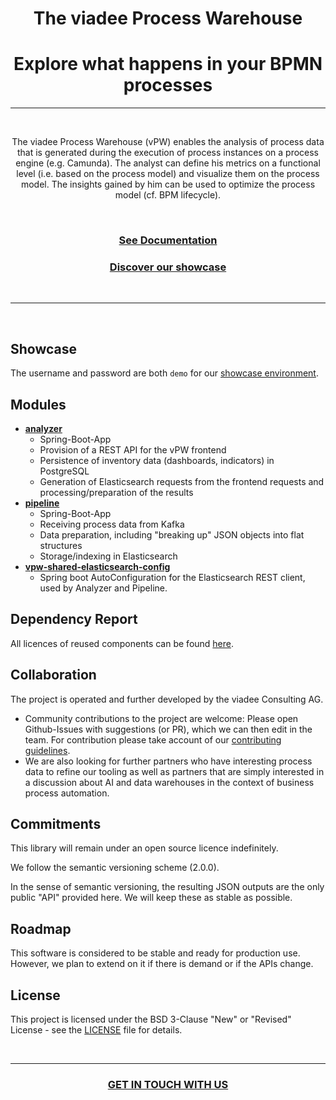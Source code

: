 <h1 align="center">The viadee Process Warehouse </h1>
<h1 align="center">Explore what happens in your BPMN processes </h1>

____________________________


<br>

<p align="center">
The viadee Process Warehouse (vPW) enables the analysis of process data that is generated during the execution of process instances on a process engine (e.g. Camunda). The analyst can define his metrics on a functional level (i.e. based on the process model) and visualize them on the process model. The insights gained by him can be used to optimize the process model (cf. BPM lifecycle).
</p>

<br>

<h3 align="center"><a href="/vpw-backend-parent/GETTING_STARTED_DOCKER.md">See Documentation</a></h3>

<h3 align="center"><a href="https://vpw.bpm2.viadee.cloud/">Discover our showcase</a></h3>

<br>

________________________________

<br>

## Showcase
The username and password are both `demo` for our [showcase environment](https://vpw.bpm2.viadee.cloud/).

## Modules
* **[analyzer](/vpw-backend-parent/analyzer)**
    * Spring-Boot-App
    * Provision of a REST API for the vPW frontend
    * Persistence of inventory data (dashboards, indicators) in PostgreSQL
    * Generation of Elasticsearch requests from the frontend requests and processing/preparation of the results
* **[pipeline](/vpw-backend-parent/pipeline)**
    * Spring-Boot-App
    * Receiving process data from Kafka
    * Data preparation, including "breaking up" JSON objects into flat structures
    * Storage/indexing in Elasticsearch
* **[vpw-shared-elasticsearch-config](/vpw-backend-parent/vpw-shared-elasticsearch-config)**
    * Spring boot AutoConfiguration for the Elasticsearch REST client, used by Analyzer and Pipeline.

## Dependency Report 
All licences of reused components can be found [here](MavenSite/index.htlm). 

## Collaboration

The project is operated and further developed by the viadee Consulting AG.
* Community contributions to the project are welcome: Please open Github-Issues with suggestions (or PR), which we can then edit in the team. For contribution please take account of our [contributing guidelines](Contributing/CONTRIBUTING.md).
* We are also looking for further partners who have interesting process data to refine our tooling as well as partners that are simply interested in a discussion about AI and data warehouses in the context of business process automation.

## Commitments

This library will remain under an open source licence indefinitely.

We follow the semantic versioning scheme (2.0.0).

In the sense of semantic versioning, the resulting JSON outputs are the only public "API" provided here. We will keep these as stable as possible.

## Roadmap
This software is considered to be stable and ready for production use.
However, we plan to extend on it if there is demand or if the APIs change.

## License
This project is licensed under the BSD 3-Clause "New" or "Revised" License - see the [LICENSE](https://github.com/viadee/vPW/blob/master/LICENSE) file for details.

<br>

----------------------------

<h3 align="center"><a href="https://www.viadee.de/en/solutions/business-process-management/process-warehouse">GET IN TOUCH WITH US</a></h3>
